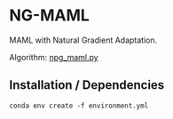 # NG-MAML
MAML with Natural Gradient Adaptation.

Algorithm: [npg_maml.py]()

## Installation / Dependencies
```
conda env create -f environment.yml
```
